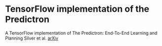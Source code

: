 # TensorFlow implementation of the Predictron

A TensorFlow implementation of
The Predictron: End-To-End Learning and Planning
Silver et al.
[arXiv](https://arxiv.org/abs/1612.08810)
